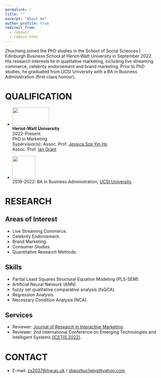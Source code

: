 ```yaml
---
permalink: /
title: ""
excerpt: "About me"
author_profile: true
redirect_from: 
  - /about/
  - /about.html
---
```


Zhucheng joined the PhD studies in the School of Social Sciences | Edinburgh Business School at Heriot-Watt University in September 2022.
His research interests lie in qualitative marketing, including live streaming commerce, celebrity endorsement and brand marketing.
Prior to PhD studies, he graduated from UCSI University with a BA in Business Administration (first-class honour).

QUALIFICATION
=====
- <img width="120" height="60" src="https://zhuchengshao.github.io/images/HWU2.jpg"/> <br>
  <b>Heriot-Watt University </b> <br>
  2022-Present <br>
  PhD in Marketing <br>
  Sypervisior(s): Assoc. Prof. [Jessica Sze Yin Ho](https://www.hw.ac.uk/ebs/people/faculty/jessica-sze-yin-ho.htm) <br>
                  Assoc. Prof. [Ian Grant](https://www.hw.ac.uk/ebs/people/faculty/ian-grant.htm) <br>

- <img width="75" height="75" src="https://zhuchengshao.github.io/images/UCSI.jpg"/> <br>
  2019-2022: BA in Business Administration, [UCSI University](https://www.ucsiuniversity.edu.my/).


RESEARCH
======

Areas of Interest
-----
- Live Streaming Commerce.
- Celebrity Endorsement.
- Brand Marketing.
- Consumer Studies.
- Quantitative Research Methods.

Skills
-----
- Partial Least Squares Structural Equation Modeling (PLS-SEM).
- Artificial Neural Network (ANN).
- fuzzy set qualitative comparative analysis (fsQCA).
- Regression Analysis.
- Necessary Condition Analysis (NCA).

Services
-----
- Reviewer: [Journal of Research in Interactive Marketing](https://www.emerald.com/insight/publication/issn/2040-7122).
- Reviewer: 2nd International Conference on Emerging Technologies and Intelligent Systems [(ICETIS 2022)](https://icetis2022.asrin.org/).

CONTACT
======
- E-mail: zs2037@hw.ac.uk / shaozhucheng@yahoo.com

